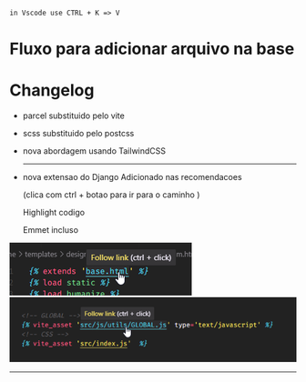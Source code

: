 `in Vscode use CTRL + K => V `

# Fluxo para adicionar arquivo na base



# Changelog

- parcel substituido pelo vite
- scss substituido pelo postcss
- nova abordagem usando TailwindCSS
  <hr>
- nova extensao do Django Adicionado nas recomendacoes

    (clica com ctrl + botao para ir para o caminho )

    Highlight codigo

   Emmet incluso


![](link.png)
![](image.png)
  <hr>